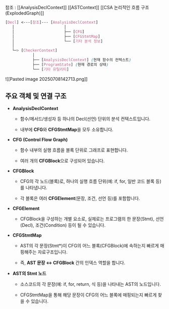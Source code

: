 
참조 :
[[AnalysisDeclContext]] 
[[ASTContext]]
[[CSA 논리적인 흐름 구조(ExplodedGraph)]]

```scss
[Decl] <---[참조]--- [AnalysisDeclContext]
   │                      │
   │                      ├── [CFG]
   │                      ├── [CFGStmtMap]
   │                      └── [기타 분석 정보]
   │
   └─> [CheckerContext]
            │
            ├── [AnalysisDeclContext] (현재 함수의 컨텍스트)
            ├── [ProgramState] (현재 경로의 상태)
            └── [기타 유틸리티]
```

![[Pasted image 20250708142713.png]]



## 주요 객체 및 연결 구조

- **AnalysisDeclContext**
    
    - 함수/메서드/생성자 등 하나의 Decl(선언) 단위의 분석 컨텍스트입니다.
        
    - 내부에 **CFG**와 **CFGStmtMap**을 모두 소유합니다.
        
- **CFG (Control Flow Graph)**
    
    - 함수 내부의 실행 흐름을 블록 단위로 그래프로 표현합니다.
        
    - 여러 개의 **CFGBlock**으로 구성되어 있습니다.
        
- **CFGBlock**
    
    - CFG의 각 노드(블록)로, 하나의 실행 흐름 단위(예: if, for, 일반 코드 블록 등)를 나타냅니다.
        
    - 각 블록은 여러 **CFGElement**(문장, 조건, 선언 등)를 포함합니다.
        
- **CFGElement**
    
    - CFGBlock을 구성하는 개별 요소로, 실제로는 프로그램의 한 문장(Stmt), 선언(Decl), 조건(Condition) 등이 될 수 있습니다.
        
- **CFGStmtMap**
    
    - AST의 각 문장(Stmt*)이 CFG의 어느 블록(CFGBlock)에 속하는지 빠르게 매핑해주는 자료구조입니다.
        
    - 즉, **AST 문장 ↔ CFGBlock** 간의 인덱스 역할을 합니다.
        
- **AST의 Stmt 노드**
    
    - 소스코드의 각 문장(예: if, for, return, 식 등)을 나타내는 AST의 노드입니다.
        
    - CFGStmtMap을 통해 해당 문장이 CFG의 어느 블록에 매핑되는지 빠르게 찾을 수 있습니다.